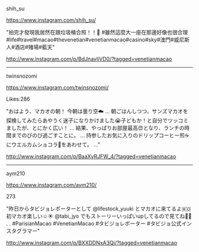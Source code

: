 shih_su

https://www.instagram.com/shih_su/

"拍完才發現我居然在跟垃圾桶合照！！🌚
#雖然這麼大一座在那邊好像也很合理
#life#travel#macao#thevenetian#venetianmacao#casino#sky#澳門#威尼斯人#酒店#賭場#藍天"

http://www.instagram.com/p/BdJnavljVD0/?tagged=venetianmacao

-----------------------------------------------------------------------------------

twinsnozomi

https://www.instagram.com/twinsnozomi/

Likes:286

"おはよう、マカオの朝！
今朝は曇り空☁️
…
朝ごはんしつつ、サンズマカオを探検してみたらあやうく迷子になりかけました😭子どもか！と自分でツッコミましたが、とにかく広い！
…
結果、やっぱりお部屋最高😍となり、ランチの時間までのびのび過ごすことに。
…
持参したお気に入りのドリップコーヒー煎☕️にウエルカムショコラ🍫をあわせて。
…"

http://www.instagram.com/p/BaaXyRJFW_4/?tagged=venetianmacao

-----------------------------------------------------------------------------------

aym210

https://www.instagram.com/aym210/

273

"昨日からタビジョレポーターとして @lifestock_yuuki とマカオに来てるよ🇲🇴初マカオ楽しい☺️☀️ @tabi_jyo でもストーリーいっぱいupしてるので見てね🤤💓
.
.
#ParisianMacao
#VenetianMacao 
#タビジョレポーター
#タビジョ公式インスタグラマー"

http://www.instagram.com/p/BXXDDNxA3Qi/?tagged=venetianmacao
